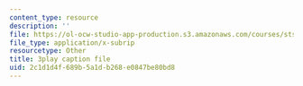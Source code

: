 ```yaml
---
content_type: resource
description: ''
file: https://ol-ocw-studio-app-production.s3.amazonaws.com/courses/sts-081-innovation-systems-for-science-technology-energy-manufacturing-and-health-spring-2017/2c1d1d4f689b5a1db268e0847be80bd8_QcXr9NShqnw.vtt
file_type: application/x-subrip
resourcetype: Other
title: 3play caption file
uid: 2c1d1d4f-689b-5a1d-b268-e0847be80bd8
---
```

